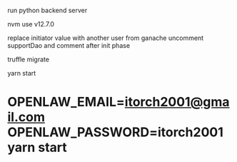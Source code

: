 run python backend server

nvm use v12.7.0

replace initiator value with another user from ganache
uncomment supportDao and comment after init phase

truffle migrate

yarn start

# OPENLAW_EMAIL=itorch2001@gmail.com OPENLAW_PASSWORD=itorch2001 yarn start
